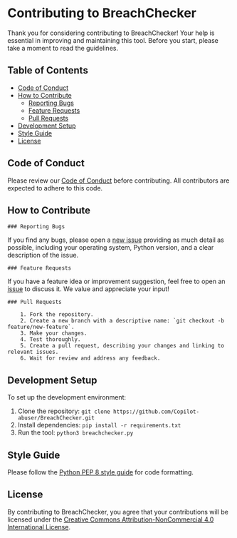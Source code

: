 # Contributing to BreachChecker

Thank you for considering contributing to BreachChecker! Your help is essential in improving and maintaining this tool. Before you start, please take a moment to read the guidelines.

## Table of Contents

- [Code of Conduct](#code-of-conduct)
- [How to Contribute](#how-to-contribute)
  - [Reporting Bugs](#reporting-bugs)
  - [Feature Requests](#feature-requests)
  - [Pull Requests](#pull-requests)
- [Development Setup](#development-setup)
- [Style Guide](#style-guide)
- [License](#license)

## Code of Conduct

Please review our [Code of Conduct](CODE_OF_CONDUCT.md) before contributing. All contributors are expected to adhere to this code.

## How to Contribute

    ### Reporting Bugs

If you find any bugs, please open a [new issue](../../issues) providing as much detail as possible, including your operating system, Python version, and a clear description of the issue.

    ### Feature Requests

If you have a feature idea or improvement suggestion, feel free to open an [issue](../../issues) to discuss it. We value and appreciate your input!

    ### Pull Requests

        1. Fork the repository.
        2. Create a new branch with a descriptive name: `git checkout -b feature/new-feature`.
        3. Make your changes.
        4. Test thoroughly.
        5. Create a pull request, describing your changes and linking to relevant issues.
        6. Wait for review and address any feedback.

## Development Setup

To set up the development environment:

1. Clone the repository: `git clone https://github.com/Copilot-abuser/BreachChecker.git`
2. Install dependencies: `pip install -r requirements.txt`
3. Run the tool: `python3 breachchecker.py`

## Style Guide

Please follow the [Python PEP 8 style guide](https://www.python.org/dev/peps/pep-0008/) for code formatting.

## License

By contributing to BreachChecker, you agree that your contributions will be licensed under the [Creative Commons Attribution-NonCommercial 4.0 International License](LICENSE.md).
